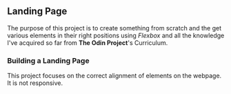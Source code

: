## Landing Page
The purpose of this project is to create something from scratch and the get various elements in their right positions using *Flexbox* and all the knowledge I've acquired so far from **The Odin Project**'s Curriculum.

### Building a Landing Page
This project focuses on the correct alignment of elements on the webpage.
It is not responsive.




